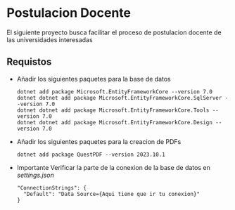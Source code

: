 # Postulacion Docente
El siguiente proyecto busca facilitar el proceso de postulacion docente de las universidades interesadas
## Requistos

* Añadir los siguientes paquetes para la base de datos
  ```
  dotnet add package Microsoft.EntityFrameworkCore --version 7.0
  dotnet dotnet add package Microsoft.EntityFrameworkCore.SqlServer --version 7.0
  dotnet dotnet add package Microsoft.EntityFrameworkCore.Tools --version 7.0
  dotnet dotnet add package Microsoft.EntityFrameworkCore.Design --version 7.0
  ```

* Añadir los siguientes paquetes para la creacion de PDFs
  ```
  dotnet add package QuestPDF --version 2023.10.1
  ```
* Importante
  Verificar la parte de la conexion de la base de datos en *settings.json*
  ```
  "ConnectionStrings": {
    "Default": "Data Source={Aqui tiene que ir tu conexion}"
  }
  ```

